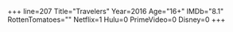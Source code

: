 +++
line=207
Title="Travelers"
Year=2016
Age="16+"
IMDb="8.1"
RottenTomatoes=""
Netflix=1
Hulu=0
PrimeVideo=0
Disney=0
+++


